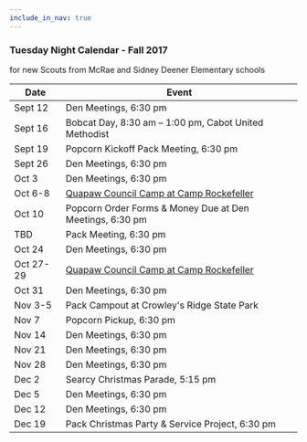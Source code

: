 ```yaml
---
include_in_nav: true
---
```

### Tuesday Night Calendar - Fall 2017
for new Scouts from McRae and Sidney Deener Elementary schools 

Date  | Event 
----- | -----
Sept 12 | Den Meetings, 6:30 pm 
Sept 16 | Bobcat Day, 8:30 am – 1:00 pm, Cabot United Methodist 
Sept 19 | Popcorn Kickoff Pack Meeting, 6:30 pm
Sept 26 | Den Meetings, 6:30 pm
Oct 3 | Den Meetings, 6:30 pm
Oct 6-8 | [Quapaw Council Camp at Camp Rockefeller](http://www.quapawbsa.org/camping/cub-scout/)
Oct 10 | Popcorn Order Forms & Money Due at Den Meetings, 6:30 pm
TBD | Pack Meeting, 6:30 pm
Oct 24 | Den Meetings, 6:30 pm
Oct 27-29 | [Quapaw Council Camp at Camp Rockefeller](http://www.quapawbsa.org/camping/cub-scout/)
Oct 31 | Den Meetings, 6:30 pm
Nov 3-5 | Pack Campout at Crowley's Ridge State Park
Nov 7 | Popcorn Pickup, 6:30 pm
Nov 14 | Den Meetings, 6:30 pm
Nov 21 | Den Meetings, 6:30 pm
Nov 28 | Den Meetings, 6:30 pm
Dec 2 | Searcy Christmas Parade, 5:15 pm
Dec 5 | Den Meetings, 6:30 pm
Dec 12 | Den Meetings, 6:30 pm
Dec 19 | Pack Christmas Party & Service Project, 6:30 pm
